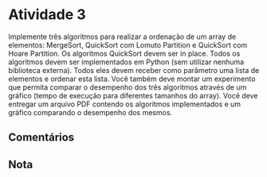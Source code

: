 # Atividade 3

Implemente três algoritmos para realizar a ordenação de um array de elementos: MergeSort, QuickSort com Lomuto Partition e QuickSort com Hoare Partition. Os algoritmos QuickSort devem ser in place. Todos os algoritmos devem ser implementados em Python (sem utilizar nenhuma biblioteca externa). Todos eles devem receber como parâmetro uma lista de elementos e ordenar esta lista. Você também deve montar um experimento que permita comparar o desempenho dos três algoritmos através de um gráfico (tempo de execução para diferentes tamanhos do array). Você deve entregar um arquivo PDF contendo os algoritmos implementados e um gráfico comparando o desempenho dos mesmos.

## Comentários

## Nota

